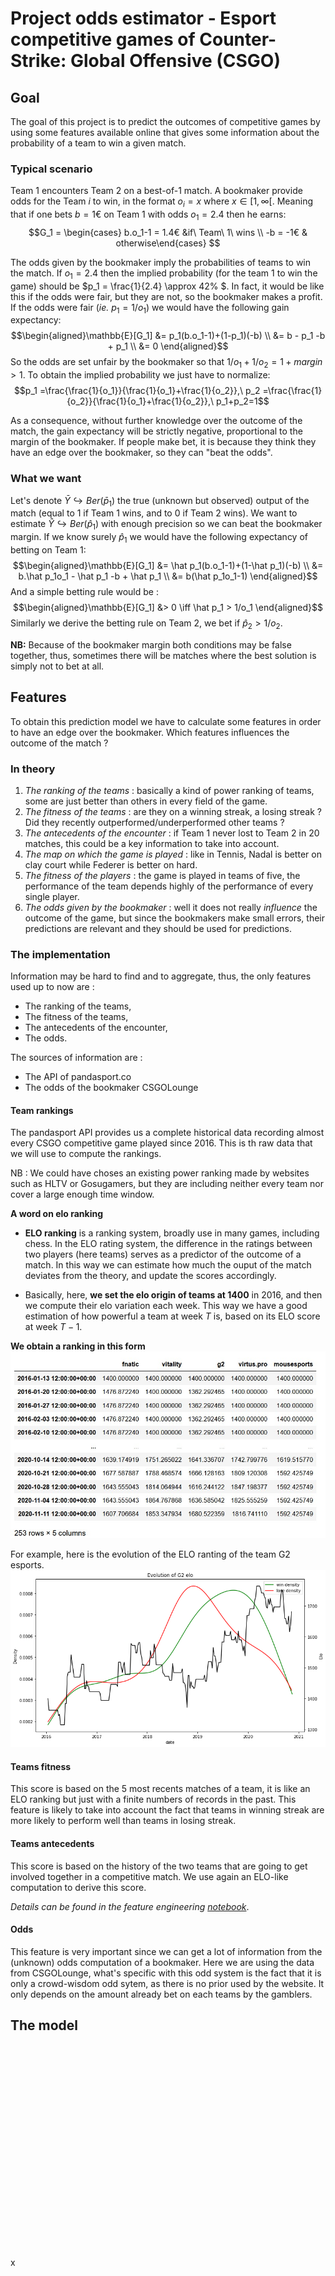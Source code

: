 # Project odds estimator - Esport competitive games of Counter-Strike: Global Offensive (CSGO)

## Goal
The goal of this project is to predict the outcomes of competitive games by using some features available online that gives some information about the probability of a team to win a given match.

### Typical scenario

Team 1 encounters Team 2 on a best-of-1 match. A bookmaker provide odds for the Team $i$ to win, in the format $o_i = x$ where $x \in [1,\infty[$. Meaning that if one bets $b = 1€$ on Team 1 with odds $o_1 = 2.4$ then he earns:
 $$G_1 = \begin{cases} b.o_1-1 = 1.4€ &if\ Team\ 1\ wins \\
 -b = -1€ & otherwise\end{cases} $$  

The odds given by the bookmaker imply the probabilities of teams to win the match. If $o_1 = 2.4$ then the implied probability (for the team 1 to win the game) should be $p_1 = \frac{1}{2.4} \approx 42\% $. In fact, it would be like this if the odds were fair, but they are not, so the bookmaker makes a profit. If the odds were fair (*ie.* $p_1 = 1/o_1$) we would have the following gain expectancy:
$$\begin{aligned}\mathbb{E}[G_1] &= p_1(b.o_1-1)+(1-p_1)(-b) \\
 &= b - p_1 -b + p_1 \\
 &= 0
\end{aligned}$$
So the odds are set unfair by the bookmaker so that $1/o_1+1/o_2 = 1 + margin >1$.
To obtain the implied probability we just have to normalize:
$$p_1 =\frac{\frac{1}{o_1}}{\frac{1}{o_1}+\frac{1}{o_2}},\ p_2 =\frac{\frac{1}{o_2}}{\frac{1}{o_1}+\frac{1}{o_2}},\ p_1+p_2=1$$

 As a consequence, without further knowledge over the outcome of the match, the gain expectancy will be strictly negative, proportional to the margin of the bookmaker. If people make bet, it is because they think they have an edge over the bookmaker, so they can "beat the odds".


### What we want
Let's denote $\bar Y \hookrightarrow Ber(\bar p_1)$  the true (unknown but observed) output of the match (equal to $1$ if Team 1 wins, and to $0$ if Team 2 wins). We want to estimate $\hat Y \hookrightarrow Ber(\hat p_1)$ with enough precision so we can beat the bookmaker margin.
If we know surely $\hat p_1$ we would have the following expectancy of betting on Team 1:
$$\begin{aligned}\mathbb{E}[G_1] &= \hat p_1(b.o_1-1)+(1-\hat p_1)(-b) \\
 &= b.\hat p_1o_1 - \hat p_1 -b + \hat p_1 \\
 &= b(\hat p_1o_1-1)
\end{aligned}$$
And a simple betting rule would be :
$$\begin{aligned}\mathbb{E}[G_1] &> 0 \iff \hat p_1 > 1/o_1
\end{aligned}$$
Similarly we derive the betting rule on Team 2, we bet if $\hat p_2 > 1/o_2$.

**NB:** Because of the bookmaker margin both conditions may be false together, thus, sometimes there will be matches where the best solution is simply not to bet at all.


## Features
To obtain this prediction model we have to calculate some features in order to have an edge over the bookmaker.
Which features influences the outcome of the match ?
### In theory

1. *The ranking of the teams* : basically a kind of power ranking of teams, some are just better than others in every field of the game.
2. *The fitness of the teams* : are they on a winning streak, a losing streak ? Did they recently outperformed/underperformed other teams ?
3. *The antecedents of the encounter* : if Team 1 never lost to Team 2 in 20 matches, this could be a key information to take into account.
4. *The map on which the game is played* : like in Tennis, Nadal is better on clay court while Federer is better on hard.
5. *The fitness of the players* : the game is played in teams of five, the performance of the team depends highly of the performance of every single player.
6. *The odds given by the bookmaker* : well it does not really *influence* the outcome of the game, but since the bookmakers make small errors, their predictions are relevant and they should be used for predictions.

### The implementation

Information may be hard to find and to aggregate, thus, the only features used up to now are :
 - The ranking of the teams,
 - The fitness of the teams,
 - The antecedents of the encounter,
 - The odds.

The sources of information are :
 - The API of pandasport.co
 - The odds of the bookmaker CSGOLounge

#### Team rankings

The pandasport API provides us a complete historical data recording almost every CSGO competitive game played since 2016. This is th raw data that we will use to compute the rankings.

NB : We could have choses an existing power ranking made by websites such as HLTV or Gosugamers, but they are including neither every team nor cover a large enough time window.

**A word on elo ranking**
 - **ELO ranking** is a ranking system, broadly use in many games, including chess. In the ELO rating system, the difference in the ratings between two players (here teams) serves as a predictor of the outcome of a match. In this way we can estimate how much the ouput of the match deviates from the theory, and update the scores accordingly.

- Basically, here, **we set the elo origin of teams at 1400** in 2016, and then we compute their elo variation each week. This way we have a good estimation of how powerful a team at week $T$ is, based on its ELO score at week $T-1$.

**We obtain a ranking in this form**
![](img/ranking.jpg)

For example, here is the evolution of the ELO ranting of the team G2 esports.
 ![](img/g2_elo.png)

#### Teams fitness

This score is based on the 5 most recents matches of a team, it is like an ELO ranking but just with a finite numbers of records in the past. This feature is likely to take into account the fact that teams in winning streak are more likely to perform well than teams in losing streak.

#### Teams antecedents

This score is based on the history of the two teams that are going to get involved together in a competitive match. We use again an ELO-like computation to derive this score.

*Details can be found in the feature engineering [notebook](notebooks/feature_engineering.ipynb)*.

#### Odds
This feature is very important since we can get a lot of information from the (unknown) odds computation of a bookmaker. Here we are using the data from CSGOLounge, what's specific with this odd system is the fact that it is only a crowd-wisdom odd sytem, as there is no prior used by the website. It only depends on the amount already bet on each teams by the gamblers.


## The model




\
\
\
\
\
\
\
\
\
\
\
\
\
\
\
\
\
\
\
\
x
